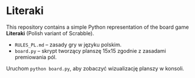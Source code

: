 # Literaki

This repository contains a simple Python representation of the board game **Literaki** (Polish variant of Scrabble).

- `RULES_PL.md` &ndash; zasady gry w języku polskim.
- `board.py` &ndash; skrypt tworzący planszę 15x15 zgodnie z zasadami premiowania pól.

Uruchom `python board.py`, aby zobaczyć wizualizację planszy w konsoli.
